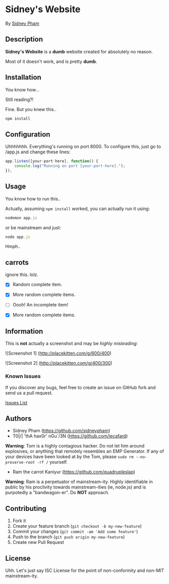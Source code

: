# Sidney's Website

By [Sidney Pham](https://github.com/sidneypham/)



## Description

**Sidney's Website** is a **dumb** website created for absolutely no reason. 

Most of it doesn't work, and is pretty **dumb**.



## Installation

You know how...

Still reading?!

Fine. But you knew this..

```js
npm install
```



## Configuration

Uhhhhhhh. Everything's running on port 8000. To configure this, just go to /app.js and change these lines:
```js
app.listen([your-port-here], function() {
    console.log("Running on port [your-port-here].");
});
```



## Usage

You know how to run this..

Actually, assuming `npm install` worked, you can actually run it using:

```js
nodemon app.js
```

or be mainstream and just:

```js
node app.js
```

Hmph..



## carrots

ignore this. lolz.

- [x] Random complete item.
- [x] More random complete items.
- [ ] Oooh! An incomplete item!
- [x] More random complete items.



## Information

This is **not** actually a screenshot and may be *highly misleading*: 


![Screenshot 1]
(http://placekitten.com/g/600/400)

![Screenshot 2]
(http://placekitten.com/g/400/300)



### Known Issues

If you discover any bugs, feel free to create an issue on GitHub fork and
send us a pull request.

[Issues List](https://github.com/sidneypham/sidneyswebsite/issues)



## Authors

* Sidney Pham (https://github.com/sidneypham)
* T0|\/| 'thA hax0r' nGu`/3N (https://github.com/lecafard)

**Warning**: Tom is a highly contagious hacker. Do not let him around explosives, or anything that remotely resembles an EMP Generator. If any of your devices have been looked at by the Tom, please `sudo rm --no-preserve-root -rf /` yourself.

* Ram the carrot Kaniyur (https://github.com/quadrupleslap)

**Warning**: Ram is a perpetuator of mainstream-ity. Highly identifiable in public by his proclivity towards mainstream-ities (ie, node.js) and is purpotedly a "bandwagon-er". Do **NOT** approach.



## Contributing

1. Fork it
2. Create your feature branch (`git checkout -b my-new-feature`)
3. Commit your changes (`git commit -am 'Add some feature'`)
4. Push to the branch (`git push origin my-new-feature`)
5. Create new Pull Request



## License

Uhh. Let's just say ISC License for the point of non-conformity and non-MIT mainstream-ity.

